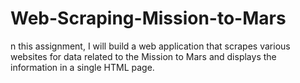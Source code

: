 # Web-Scraping-Mission-to-Mars
n this assignment, I will build a web application that scrapes various websites for data related to the Mission to Mars and displays the information in a single HTML page. 
